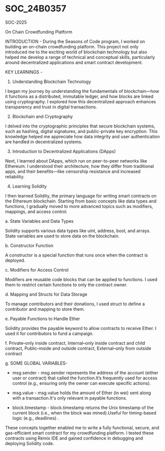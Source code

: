 # SOC_24B0357

SOC-2025

On Chain Crowdfunding Platform

INTRODUCTION - During the Seasons of Code program, I worked on building an on-chain crowdfunding platform. This project not only introduced 
me to the exciting world of blockchain technology but also helped me develop a range of technical and conceptual skills, particularly around 
decentralized applications and smart contract development.

KEY LEARNINGS -

1. Understanding Blockchain Technology

I began my journey by understanding the fundamentals of blockchain—how it functions as a distributed, immutable ledger, and how blocks are 
linked using cryptography. I explored how this decentralized approach enhances transparency and trust in digital transactions.

2. Blockchain and Cryptography

I delved into the cryptographic principles that secure blockchain systems, such as hashing, digital signatures, and public-private key 
encryption. This knowledge helped me appreciate how data integrity and user authentication are handled in decentralized systems.

3. Introduction to Decentralized Applications (DApps)

Next, I learned about DApps, which run on peer-to-peer networks like Ethereum. I understood their architecture, how they differ from traditional apps, and their benefits—like censorship resistance and increased reliability.

4. Learning Solidity

I then learned Solidity, the primary language for writing smart contracts on the Ethereum blockchain. Starting from basic concepts like data types and functions, I gradually moved to more advanced topics such as modifiers, mappings, and access control.

a. State Variables and Data Types

Solidity supports various data types like uint, address, bool, and arrays. State variables are used to store data on the blockchain.

b. Constructor Function

A constructor is a special function that runs once when the contract is deployed. 

c. Modifiers for Access Control

Modifiers are reusable code blocks that can be applied to functions. I used them to restrict certain functions to only the contract owner.

d. Mapping and Structs for Data Storage

To manage contributors and their donations, I used struct to define a contributor and mapping to store them.

e. Payable Functions to Handle Ether

Solidity provides the payable keyword to allow contracts to receive Ether. I used it for contributors to fund a campaign.

f. Private–only inside contract, Internal–only inside contract and child contract, Public–inside and outside contract, External–only from outside contract

g. SOME GLOBAL VARIABLES-

* msg.sender - msg.sender represents the address of the account (either user or contract) that called the function.It’s frequently used for access control (e.g., ensuring only the owner can execute specific actions).

* msg.value - msg.value holds the amount of Ether (in wei) sent along with a transaction.It's only relevant in payable functions.

* block.timestamp - block.timestamp returns the Unix timestamp of the current block (i.e., when the block was mined).Useful for timing-based logic (e.g., deadlines) .

These concepts together enabled me to write a fully functional, secure, and gas-efficient smart contract for my crowdfunding platform. I tested these contracts using Remix IDE and gained confidence in debugging and deploying Solidity code.





